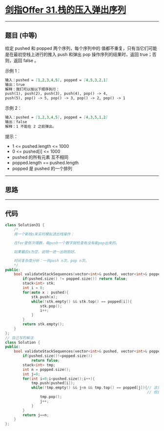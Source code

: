 # [剑指Offer 31.栈的压入弹出序列](https://leetcode.cn/problems/validate-stack-sequences/description/)

---

## 题目 (中等)

给定 pushed 和 popped 两个序列，每个序列中的 值都不重复，只有当它们可能是在最初空栈上进行的推入 push 和弹出 pop 操作序列的结果时，返回 true；否则，返回 false 。  

示例 1：  

```markdown
输入：pushed = [1,2,3,4,5], popped = [4,5,3,2,1]
输出：true
解释：我们可以按以下顺序执行：
push(1), push(2), push(3), push(4), pop() -> 4,
push(5), pop() -> 5, pop() -> 3, pop() -> 2, pop() -> 1
```

示例 2：  

```markdown
输入：pushed = [1,2,3,4,5], popped = [4,3,5,1,2]
输出：false
解释：1 不能在 2 之前弹出。
```

提示：  

- 1 <= pushed.length <= 1000
- 0 <= pushed[i] <= 1000
- pushed 的所有元素 互不相同
- popped.length == pushed.length
- popped 是 pushed 的一个排列

---

## 思路

---

## 代码

```C++
class Solution31 {
    /*
    用一个新栈s来实时模拟进出栈操作：

    在for里依次喂数，每push一个数字就检查有没有能pop出来的。

    如果最后s为空，说明一进一出刚刚好。

    时间复杂度分析：一共push n次，pop n次。
    */
public:
    bool validateStackSequences(vector<int>& pushed, vector<int>& popped) {
        if(pushed.size() != popped.size()) return false;
        stack<int> stk;
        int i = 0;
        for(auto x : pushed){
            stk.push(x);
            while(!stk.empty() && stk.top() == popped[i]){
                stk.pop();
                i++;
            }
        }
        return stk.empty();
    }
};
// 自己写的解法
class Solution {
public:
    bool validateStackSequences(vector<int>& pushed, vector<int>& popped) {
        if(pushed.size()!=popped.size())
            return false;
        stack<int> tmp;
        int n = popped.size();
        int j=0;
        for(int i=0;i<pushed.size();i++){
            tmp.push(pushed[i]);
            while(!tmp.empty() && j<n && tmp.top() == popped[j]){// 这里!tmp.empty() 和 j<n 其实是等价的，j<n可以不要，
                                                                 // 但是!tmp.empty()一定要，这是因为这个条件一定是先不成立的
                tmp.pop();
                j++;
            }
        }
        return j==n;
    }
};
```
